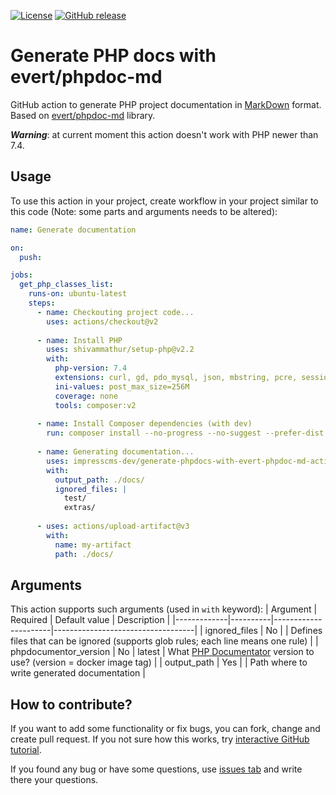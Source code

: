 [![License](https://img.shields.io/github/license/impresscms-dev/generate-phpdocs-with-evert-phpdoc-md-action.svg)](LICENSE)
[![GitHub release](https://img.shields.io/github/release/impresscms-dev/generate-phpdocs-with-evert-phpdoc-md-action.svg)](https://github.com/impresscms-dev/generate-php-project-classes-list-file-action/releases)

# Generate PHP docs with evert/phpdoc-md

GitHub action to generate PHP project documentation in [MarkDown](https://docs.github.com/en/get-started/writing-on-github/getting-started-with-writing-and-formatting-on-github/basic-writing-and-formatting-syntax) format. Based on [evert/phpdoc-md](https://github.com/evert/phpdoc-md) library.

***Warning***: at current moment this action doesn't work with PHP newer than 7.4.

## Usage

To use this action in your project, create workflow in your project similar to this code (Note: some parts and arguments needs to be altered):
```yaml
name: Generate documentation

on:
  push:

jobs:
  get_php_classes_list:
    runs-on: ubuntu-latest
    steps:
      - name: Checkouting project code...
        uses: actions/checkout@v2
        
      - name: Install PHP
        uses: shivammathur/setup-php@v2.2
        with:
          php-version: 7.4
          extensions: curl, gd, pdo_mysql, json, mbstring, pcre, session
          ini-values: post_max_size=256M
          coverage: none
          tools: composer:v2
          
      - name: Install Composer dependencies (with dev)
        run: composer install --no-progress --no-suggest --prefer-dist --optimize-autoloader       
          
      - name: Generating documentation...
        uses: impresscms-dev/generate-phpdocs-with-evert-phpdoc-md-action@v1.0.0
        with:
          output_path: ./docs/
          ignored_files: |
            test/
            extras/
          
      - uses: actions/upload-artifact@v3
        with:
          name: my-artifact
          path: ./docs/
```

## Arguments 

This action supports such arguments (used in `with` keyword):
| Argument    | Required | Default value        | Description                       |
|-------------|----------|----------------------|-----------------------------------|
| ignored_files | No      |                      | Defines files that can be ignored (supports glob rules; each line means one rule) |
| phpdocumentor_version | No | latest | What [PHP Documentator](https://www.phpdoc.org) version to use? (version = docker image tag) |
| output_path | Yes | | Path where to write generated documentation |

## How to contribute? 

If you want to add some functionality or fix bugs, you can fork, change and create pull request. If you not sure how this works, try [interactive GitHub tutorial](https://skills.github.com).

If you found any bug or have some questions, use [issues tab](https://github.com/impresscms-dev/generate-phpdocs-with-evert-phpdoc-md-action/issues) and write there your questions.
